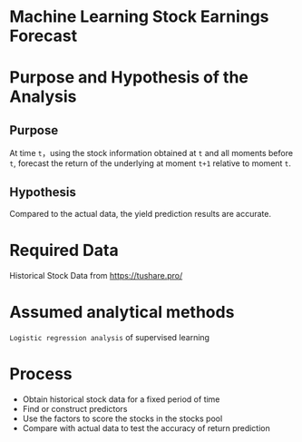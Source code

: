 # Machine Learning Stock Earnings Forecast

# Purpose and Hypothesis of the Analysis

## Purpose
At time `t`，using the stock information obtained at `t` and all moments before `t`, forecast the return of the underlying at moment `t+1` relative to moment `t`.

## Hypothesis
Compared to the actual data, the yield prediction results are accurate.

# Required Data
Historical Stock Data from https://tushare.pro/

# Assumed analytical methods
`Logistic regression analysis` of supervised learning


# Process
- Obtain historical stock data for a fixed period of time
- Find or construct predictors
- Use the factors to score the stocks in the stocks pool
- Compare with actual data to test the accuracy of return prediction
